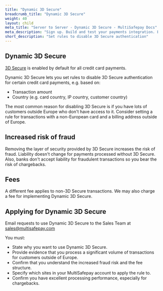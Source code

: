 ```yaml
---
title: "Dynamic 3D Secure"
breadcrumb_title: "Dynamic 3D Secure"
weight: 40
layout: child
meta_title: "Server to Server - Dynamic 3D Secure - MultiSafepay Docs"
meta_description: "Sign up. Build and test your payments integration. Explore our products and services. Use our API Reference, SDKs, and wrappers. Get support."
short_description: "Set rules to disable 3D Secure authentication"
---
```


##  Dynamic 3D Secure

[3D Secure](/security-and-legal/payment-regulations/about-3d-secure) is enabled by default for all credit card payments. 

Dynamic 3D Secure lets you set rules to disable 3D Secure authentication for certain credit card payments, e.g. based on:

* Transaction amount
* Country (e.g. card country, IP country, customer country) 

The most common reason for disabling 3D Secure is if you have lots of customers outside Europe who don't have access to it. Consider setting a rule for transactions with a non-European card and a billing address outside of Europe.

## Increased risk of fraud

Removing the layer of security provided by 3D Secure increases the risk of fraud. Liability doesn't change for payments processed without 3D Secure. Also, banks don't accept liability for fraudulent transactions so you bear the risk of chargebacks.

## Fees
A different fee applies to non-3D Secure transactions. We may also charge a fee for implementing Dynamic 3D Secure. 

## Applying for Dynamic 3D Secure
Email requests to use Dynamic 3D Secure to the Sales Team at <sales@multisafepay.com>

You must:

- State why you want to use Dynamic 3D Secure.
- Provide evidence that you process a significant volume of transactions for customers outside of Europe.
- Confirm that you understand the increased fraud risk and the fee structure.
- Specify which sites in your MultiSafepay account to apply the rule to.
- Confirm you have excellent processing performance, especially for chargebacks.
